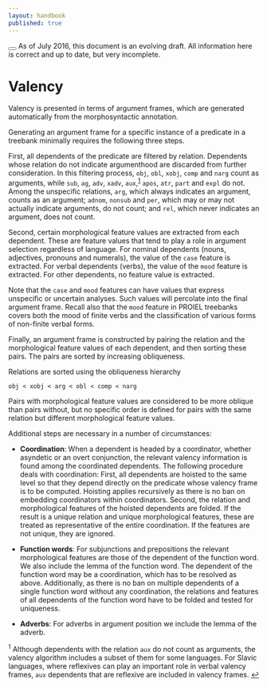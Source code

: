 ```yaml
---
layout: handbook
published: true
---
```


<div class="notification is-danger">
  <button class="delete"></button>
  As of July 2016, this document is an evolving draft. All information here is correct and up to date, but very incomplete.
</div>

# Valency

Valency is presented in terms of argument frames, which are generated automatically from the morphosyntactic annotation.

Generating an argument frame for a specific instance of a predicate in a treebank minimally requires the following three steps.

First, all dependents of the predicate are filtered by relation. Dependents whose relation do not indicate argumenthood are discarded from further consideration. In this filtering process, `obj`, `obl`, `xobj`, `comp` and `narg` count as arguments, while `sub`, `ag`, `adv`, `xadv`, `aux`,<sup id="a1">[1](#f1)</sup> `apos`, `atr`, `part` and `expl` do not. Among the unspecific relations, `arg`, which always indicates an argument, counts as an argument; `adnom`, `nonsub` and `per`, which may or may not actually indicate arguments, do not count; and `rel`, which never indicates an argument, does not count.

Second, certain morphological feature values are extracted from each dependent. These are feature values that tend to play a role in argument selection regardless of language. For nominal dependents (nouns, adjectives, pronouns and numerals), the value of the `case` feature is extracted. For verbal dependents (verbs), the value of the `mood` feature is extracted. For other dependents, no feature value is extracted.

Note that the `case` and `mood` features can have values that express unspecific or uncertain analyses. Such values will percolate into the final argument frame. Recall also that the `mood` feature in PROIEL treebanks covers both the mood of finite verbs and the classification of various forms of non-finite verbal forms.

Finally, an argument frame is constructed by pairing the relation and the morphological feature values of each dependent, and then sorting these pairs. The pairs are sorted by increasing obliqueness.

Relations are sorted using the obliqueness hierarchy
```
obj < xobj < arg < obl < comp < narg
```
Pairs with morphological feature values are considered to be more oblique than pairs without, but no specific order is defined for pairs with the same relation but different morphological feature values.

Additional steps are necessary in a number of circumstances:

* **Coordination**: When a dependent is headed by a coordinator, whether asyndetic or an overt conjunction, the relevant valency information is found among the coordinated dependents. The following procedure deals with coordination: First, all dependents are hoisted to the same level so that they depend directly on the predicate whose valency frame is to be computed. Hoisting applies recursively as there is no ban on embedding coordinators within coordinators. Second, the relation and morphological features of the hoisted dependents are folded. If the result is a unique relation and unique morphological features, these are treated as representative of the entire coordination. If the features are not unique, they are ignored.

* **Function words**: For subjunctions and prepositions the relevant morphological features are those of the dependent of the function word. We also include the lemma of the function word. The dependent of the function word may be a coordination, which has to be resolved as above. Additionally, as there is no ban on multiple dependents of a single function word without any coordination, the relations and features of all dependents of the function word have to be folded and tested for uniqueness.

* **Adverbs**: For adverbs in argument position we include the lemma of the adverb.

<sup id="f1">1</sup> Although dependents with the relation `aux` do not count as arguments, the valency algorithm includes a subset of them for some languages. For Slavic languages, where reflexives can play an important role in verbal valency frames, `aux` dependents that are reflexive are included in valency frames. [↩](#a1)

